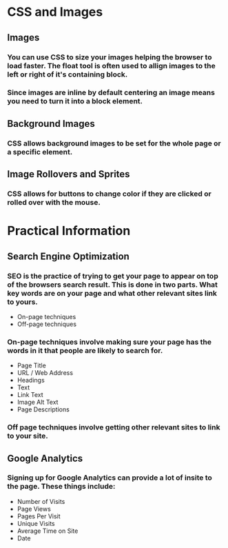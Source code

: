 # CSS and Images

## Images
### You can use CSS to size your images helping the browser to load faster.  The float tool is often used to allign images to the left or right of it's containing block. 

### Since images are inline by default centering an image means you need to turn it into a block element.

## Background Images
### CSS allows background images to be set for the whole page or a specific element.

## Image Rollovers and Sprites


### CSS allows for buttons to change color if they are clicked or rolled over with the mouse.  

# Practical Information


## Search Engine Optimization

### SEO is the practice of trying to get your page to appear on top of the browsers search result.  This is done in two parts.  What key words are on your page and what other relevant sites link to yours. 

- On-page techniques
- Off-page techniques
### On-page techniques involve making sure your page has the words in it that people are likely to search for. 
- Page Title
- URL / Web Address
- Headings
- Text
- Link Text
- Image Alt Text
- Page Descriptions


### Off page techniques involve getting other relevant sites to link to your site.

## Google Analytics

### Signing up for Google Analytics can provide a lot of insite to the page.  These things include:
- Number of Visits
- Page Views
- Pages Per Visit
- Unique Visits
- Average Time on Site
- Date

